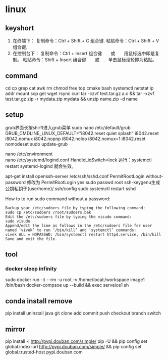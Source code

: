# linux

## keyshort
 1. 在终端下：
    复制命令：Ctrl + Shift + C  组合键.
    粘贴命令：Ctrl + Shift + V  组合键.
 2. 在控制台下：
    复制命令：Ctrl + Insert  组合键　　或　　用鼠标选中即是复制。
    粘贴命令：Shift + Insert  组合键　　或　　单击鼠标滚轮即为粘贴。

## command
cd cp grep cat awk rm chmod  free top cmake bash systemctl
netstat ip addr mount scp get wget rsync curl 
tar -czvf test.tar.gz a.c && tar -xzvf test.tar.gz 
zip -r mydata.zip mydata  && unzip name.zip -d name

## setup
grub界面长按shirft进入grub菜单
sudo nano /etc/default/grub
GRUB_CMDLINE_LINUX_DEFAULT="i8042.reset quiet splash"
i8042.reset i8042.nomux i8042.nopnp i8042.noloo 
i8042.nomux=1 i8042.reset nomodeset
sudo update-grub

nano /etc/environment   
nano /etc/systemd/logind.conf
HandleLidSwitch=lock
运行：systemctl restart systemd-logind 就会生效。

apt-get install openssh-server
/etc/ssh/sshd.conf
PermitRootLogin without-password 修改为 PermitRootLogin yes
sudo passwd root
ssh-keygenu生成公钥私钥于{userhome}/.ssh/config
sudo systemctl restart sshd

How to to run sudo command without a password:

    Backup your /etc/sudoers file by typing the following command:
    sudo cp /etc/sudoers /root/sudoers.bak
    Edit the /etc/sudoers file by typing the visudo command:
    sudo visudo
    Append/edit the line as follows in the /etc/sudoers file for user named ‘vivek’ to run ‘/bin/kill’ and ‘systemctl’ commands:
    vivek ALL = NOPASSWD: /bin/systemctl restart httpd.service, /bin/kill
    Save and exit the file.


## tool
### docker sleep infinity 
sudo docker run -it --rm -u root -v /home/local:/workspace image1 /bin/bash
docker-compsoe up --build && exec serveice1 sh

## conda install remove
pip install uninstall
java
git clone add commit push checkout branch switch
 
 ## mirror
 pip install -i http://pypi.douban.com/simple/ pip -U && pip config set global.index-url http://pypi.douban.com/simple/ && pip config set global.trusted-host  pypi.douban.com

